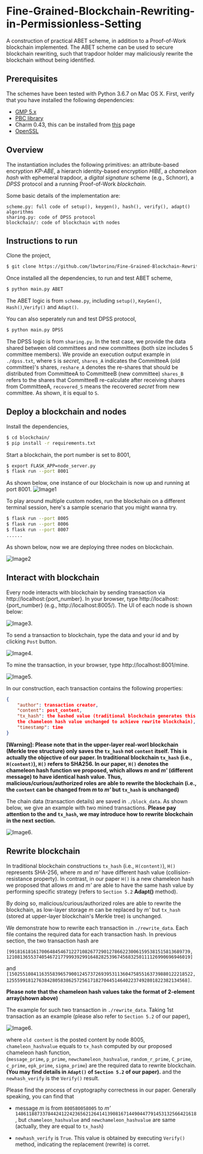 # Fine-Grained-Blockchain-Rewriting-in-Permissionless-Setting

A construction of practical ABET scheme, in addition to a Proof-of-Work blockchain implemented.
The ABET scheme can be used to secure blockchain rewriting, such that trapdoor holder may maliciously rewrite the blockchain without being identified.

## Prerequisites

The schemes have been tested with Python 3.6.7 on Mac OS X. First, verify that you have installed the following dependencies:

- [GMP 5.x](https://gmplib.org)
- [PBC library](https://crypto.stanford.edu/pbc/download.html)
- Charm 0.43, this can be installed from [this](https://github.com/JHUISI/charm/releases) page
- [OpenSSL](https://www.openssl.org/source)

## Overview

The instantiation includes the following primitives: an attribute-based encryption *KP-ABE*,
a hierarch identity-based encryption *HIBE*, a *chameleon hash* with ephemeral trapdoor, a *digital signature* scheme (e.g., Schnorr), a *DPSS* protocol and a running Proof-of-Work *blockchain*.

Some basic details of the implementation are:
```
scheme.py: full code of setup(), keygen(), hash(), verify(), adapt() algorithms
sharing.py: code of DPSS protocol 
blockchain/: code of blockchain with nodes
```

## Instructions to run

Clone the project,

```sh
$ git clone https://github.com/lbwtorino/Fine-Grained-Blockchain-Rewriting-in-Permissionless-Setting.git
```

Once installed all the dependencies, to run and test ABET scheme, 
```sh
$ python main.py ABET
```
The ABET logic is from `scheme.py`, including `setup()`, `KeyGen()`, `Hash()`,`Verify()`
and `Adapt()`.  


You can also seperately run and test DPSS protocol, 
```sh
$ python main.py DPSS
```
The DPSS logic is from `sharing.py`. In the test case, we provide the data shared between 
old committees and new committees (both size includes 5 committee members).
We provide an execution output example in `./dpss.txt`,
where `S` is *secret*, `shares_A` indicates the CommitteeA (old committee)'s shares,
 `reshare_A` denotes the re-shares that should be distributed from CommitteeA to CommitteeB (new committee)
 `shares_B` refers to the shares that CommitteeB re-calculate after receiving shares from CommitteeA,
`recovered_S` means the recovered *secret* from new committee. As shown, it is equal to `S`.


## Deploy a blockchain and nodes

Install the dependencies,

```sh
$ cd blockchain/
$ pip install -r requirements.txt
```

Start a blockchain, the port number is set to 8001,

```sh
$ export FLASK_APP=node_server.py
$ flask run --port 8001
```




As shown below, one instance of our blockchain is now up and running at port 8001.
![Image1](./result/server8001.png)



To play around multiple custom nodes, run the blockchain on a different terminal session,
 here's a sample scenario that you might wanna try. 

<!-- ```sh
$ python run_app.py
``` -->
<!-- The application should be up and running at [http://localhost:5000](http://localhost:5000). -->
```sh
$ flask run --port 8005
$ flask run --port 8006
$ flask run --port 8007
......
```
As shown below, now we are deploying three nodes on blockchain.

![Image2](./result/node_three.png)

## Interact with blockchain

Every node interacts with blockchain by sending transaction via http://localhost:{port_number}.
In your browser, type http://localhost:{port_number} (e.g., http://localhost:8005/).
The UI of each node is shown below:

![Image3](./result/ui1.png).

To send a transaction to blockchain, type the data and your id and by clicking `Post` button.

![Image4](./result/ui2.png).

To mine the transaction, in your browser, type http://localhost:8001/mine.

![Image5](./result/ui3.png).

In our construction, each transaction contains the following properties:
```json
{
    "author": transaction creator,
    "content": post_content,
    "tx_hash": the hashed value (traditional blockchain generates this field by generic SHA256 hash function while we propose a chameleon hash function that allows to change the content but keep
    the chameleon hash value unchanged to achieve rewrite blockchain),
    "timestamp": time
}
```
**[Warning]: Please note that in the upper-layer real-worl blockchain (Merkle tree structure) only saves the `tx_hash` not `content` itself.
This is actually the objective of our paper. In traditional blockchain
`tx_hash` (i.e., `H(content)`), `H()` refers to SHA256.
In our paper, `H()` denotes the chameleon hash function we proposed, which
allows *m* and *m'* (different message) to have identical hash value.
Thus, malicious/curious/authorized roles are able to rewrite the blockchain (i.e., the `content` can be changed from *m* to *m'* but `tx_hash` is unchanged)**

The chain data (transaction details) are saved in `./block_data`. As shown below, 
we give an example with two mined transactions. 
**Please pay attention to the and `tx_hash`, we may introduce how to rewrite blockchain in the next section.**

![Image6](./result/ui4.png).


## Rewrite blockchain
In traditional blockchain constructions `tx_hash` (i.e., `H(content)`), 
`H()` represents SHA-256, where *m* and *m'* have different hash value (collision-resistance property).
In contrast, in our paper `H()` is a new chameleon hash we proposed 
that allows *m* and *m'* are able to have the same hash value by performing specific strategy (refers to `Section 5.2` **Adapt()** method). 

By doing so, malicious/curious/authorized roles
are able to rewrite the blockchain, as low-layer storage *m* can be replaced by *m'*
but `tx_hash` (stored at upper-layer blockchain's Merkle tree) is unchanged.

We demonstrate how to rewrite each transaction in `./rewrite_data`. Each file contains the
required data for each transaction hash. In previous section,
the two transaction hash are 

`[9918161816170064845467122710826772901278662230061595381515813689739, 12108136553740546721779993929916482825396745683250111126990696946019]`

and `[15025510841163558396579001245737269395311360475855163739880122218522, 1255599181276384280583862572561718270445146402237492801822382134568]`.

**Please note that the chameleon hash values take the format of 2-element array(shown above)**


The example for such two transaction in `./rewrite_data`. Taking 1st transaction as an example (please
also refer to `Section 5.2` of our paper),

![Image6](./result/ui5.png).

where `old content` is the posted content by node 8005,  `chameleon_hashvalue`
equals to `tx_hash` computed by our proposed chameleon hash function,  
(`message_prime`, `p_prime`, `newchameleon_hashvalue`, `random_r_prime`, `C_prime`,
`c_prime`, `epk_prime`, `sigma_prime`) are the required data to rewrite blockchain. 
**(You may find details in `Adapt()` of `Section 5.2` of our paper).**
and the `newhash_verify` is the `Verify()` result.

Please find the process of cryptography correctness in our paper.
Generally speaking, you can find that 

-  message *m* is from `800580058005` to *m'* `1486118873378442412242365621264141390816714490447791453132566421618`,
but `chameleon_hashvalue` and `newchameleon_hashvalue` are same (actually,
they are equal to `tx_hash`)

- `newhash_verify` is `True`. This value is obtained by executing `Verify()` method, indicating the replacement (rewrite) is corret.







